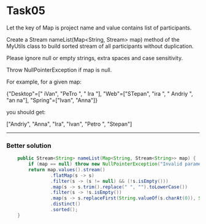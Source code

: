 # Task05

Let the key of Map is project name and value contains list of participants.

Create a Stream<String> nameList(Map<String, Stream<String>> map) method of the MyUtils class to build sorted stream of all participants without duplication.


Please ignore null or empty strings, extra spaces and case sensitivity.

Throw NullPointerException if map is null.


For example, for a given map:

{"Desktop"=[" iVan", "PeTro ", " Ira "], "Web"=["STepan", "ira ", " Andriy ", "an na"], "Spring"=["Ivan", "Anna"]}

you should get:

["Andriy", "Anna", "Ira", "Ivan", "Petro ", "Stepan"]

---

### Better solution

```java
    public Stream<String> nameList(Map<String, Stream<String>> map) {
        if (map == null) throw new NullPointerException("Invalid parameters");
        return map.values().stream()
                .flatMap(s -> s)
                .filter(s -> (s != null) && (!s.isEmpty()))
                .map(s -> s.trim().replace(" ", "").toLowerCase())
                .filter(s -> !s.isEmpty())
                .map(s -> s.replaceFirst(String.valueOf(s.charAt(0)), String.valueOf(s.charAt(0)).toUpperCase()))
                .distinct()
                .sorted();
    }
```
